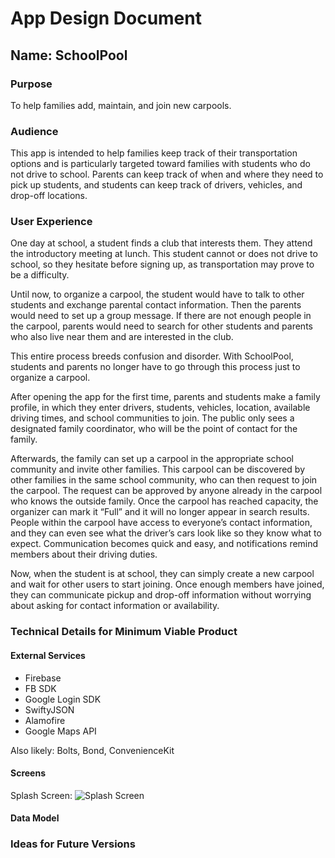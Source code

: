# App Design Document

## Name: SchoolPool

### Purpose
To help families add, maintain, and join new carpools. 

### Audience
This app is intended to help families keep track of their transportation options and is particularly targeted toward families with students who do not drive to school. Parents can keep track of when and where they need to pick up students, and students can keep track of drivers, vehicles, and drop-off locations. 

### User Experience
One day at school, a student finds a club that interests them. They attend the introductory meeting at lunch. This student cannot or does not drive to school, so they hesitate before signing up, as transportation may prove to be a difficulty. 

Until now, to organize a carpool, the student would have to talk to other students and exchange parental contact information. Then the parents would need to set up a group message. If there are not enough people in the carpool, parents would need to search for other students and parents who also live near them and are interested in the club. 

This entire process breeds confusion and disorder. With SchoolPool, students and parents no longer have to go through this process just to organize a carpool.

After opening the app for the first time, parents and students make a family profile, in which they enter drivers, students, vehicles, location, available driving times, and school communities to join. The public only sees a designated family coordinator, who will be the point of contact for the family. 

Afterwards, the family can set up a carpool in the appropriate school community and invite other families. This carpool can be discovered by other families in the same school community, who can then request to join the carpool. The request can be approved by anyone already in the carpool who knows the outside family. Once the carpool has reached capacity, the organizer can mark it “Full” and it will no longer appear in search results. People within the carpool have access to everyone’s contact information, and they can even see what the driver’s cars look like so they know what to expect. Communication becomes quick and easy, and notifications remind members about their driving duties.

Now, when the student is at school, they can simply create a new carpool and wait for other users to start joining. Once enough members have joined, they can communicate pickup and drop-off information without worrying about asking for contact information or availability.

### Technical Details for Minimum Viable Product
#### External Services
* Firebase
* FB SDK
* Google Login SDK
* SwiftyJSON
* Alamofire
* Google Maps API

Also likely: Bolts, Bond, ConvenienceKit

#### Screens
Splash Screen: ![Splash Screen](https://raw.github.com/skahri1429/SchoolPool-ios/blob/master/PrototypeScreenshots/SplashScreen.png)

#### Data Model

### Ideas for Future Versions
